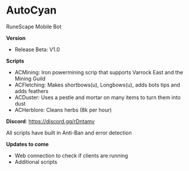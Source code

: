 # AutoCyan
RuneScape Mobile Bot

**Version**
- Release Beta: V1.0

**Scripts**
- ACMining: Iron powermining scrip that supports Varrock East and the Mining Guild
- ACFletching: Makes shortbows(u), Longbows(u), adds bots tips and adds feathers
- ACDuster: Uses a pestle and mortar on many items to turn them into dust
- ACHerblore: Cleans herbs (8k per hour)

**Discord**: https://discord.gg/rDntamv

All scripts have built in Anti-Ban and error detection

**Updates to come**
- Web connection to check if clients are running
- Additional scripts
